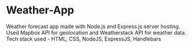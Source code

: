 # Weather-App
Weather forecast app made with Node.js and Express.js server hosting.
Used Mapbox API for geolocation and Weatherstack API for weather data.
Tech stack used - HTML, CSS, NodeJS, ExpressJS, Handlebars
